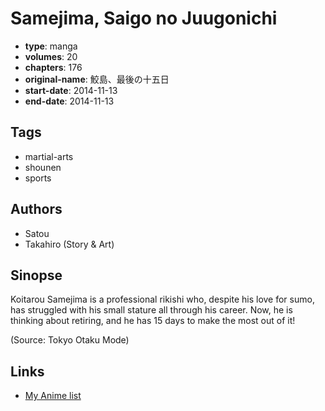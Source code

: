 # Samejima, Saigo no Juugonichi

-   **type**: manga
-   **volumes**: 20
-   **chapters**: 176
-   **original-name**: 鮫島、最後の十五日
-   **start-date**: 2014-11-13
-   **end-date**: 2014-11-13

## Tags

-   martial-arts
-   shounen
-   sports

## Authors

-   Satou
-   Takahiro (Story & Art)

## Sinopse

Koitarou Samejima is a professional rikishi who, despite his love for sumo, has struggled with his small stature all through his career. Now, he is thinking about retiring, and he has 15 days to make the most out of it!

(Source: Tokyo Otaku Mode)

## Links

-   [My Anime list](https://myanimelist.net/manga/117523/Samejima_Saigo_no_Juugonichi)
